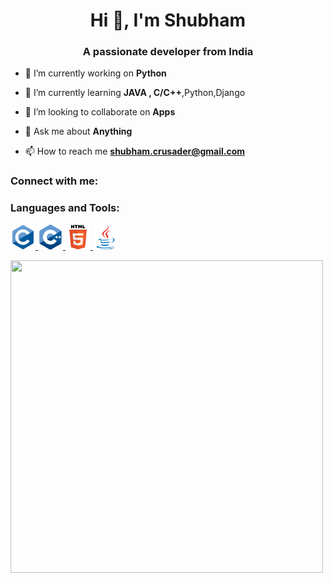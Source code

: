 <h1 align="center">Hi 👋, I'm Shubham</h1>
<h3 align="center">A passionate developer from India</h3>

- 🔭 I’m currently working on **Python**

- 🌱 I’m currently learning **JAVA , C/C++**,Python,Django

- 👯 I’m looking to collaborate on **Apps**

- 💬 Ask me about **Anything**

- 📫 How to reach me **shubham.crusader@gmail.com**

<h3 align="left">Connect with me:</h3>
<p align="left">
</p>

<h3 align="left">Languages and Tools:</h3>
<p align="left"> <a href="https://www.cprogramming.com/" target="_blank" rel="noreferrer"> <img src="https://raw.githubusercontent.com/devicons/devicon/master/icons/c/c-original.svg" alt="c" width="40" height="40"/> </a> <a href="https://www.w3schools.com/cpp/" target="_blank" rel="noreferrer"> <img src="https://raw.githubusercontent.com/devicons/devicon/master/icons/cplusplus/cplusplus-original.svg" alt="cplusplus" width="40" height="40"/> </a> <a href="https://www.w3.org/html/" target="_blank" rel="noreferrer"> <img src="https://raw.githubusercontent.com/devicons/devicon/master/icons/html5/html5-original-wordmark.svg" alt="html5" width="40" height="40"/> </a> <a href="https://www.java.com" target="_blank" rel="noreferrer"> <img src="https://raw.githubusercontent.com/devicons/devicon/master/icons/java/java-original.svg" alt="java" width="40" height="40"/>
 </a><a href="https://www.google.com/search?q=python&rlz=1C1UEAD_enIN1021IN1021&sxsrf=ALiCzsZ7s8r3qBAzBRFKc-2kUIYpTO_2Ag:1665646728907&tbm=isch&source=iu&ictx=1&vet=1&fir=SzFSgHmbCfpo0M%252C3wRBXLyvECcz0M%252C%252Fm%252F05z1_%253B6gL-m2EeEpxmGM%252CFvb7Gz_c4rwxjM%252C_%253BdnNSqG412OGTDM%252CN7YP239PdUIzYM%252C_%253BOO5BXHlBkMORMM%252CZIk6oEy_LSc-sM%252C_%253B0OqqBRP6muTy8M%252CGKp2edbOs3wKYM%252C_&usg=AI4_-kQsnQGsb6OVlyUxtKQ4tc8yYxewJQ&sa=X&ved=2ahUKEwiu6-PM2dz6AhUxXWwGHSEcAxAQ_B16BAhOEAE#imgrc=SzFSgHmbCfpo0M"></p>
<img src="https://camo.githubusercontent.com/79c749239e0f5bba695849f7404bcb811e232f106321d01c31767fef88919691/68747470733a2f2f63646e2e6472696262626c652e636f6d2f75736572732f323430313134312f73637265656e73686f74732f353438373938322f6d656469612f66393431333531393364383432653234306539633132363765346439636138392e676966" height=500px width=500px>


